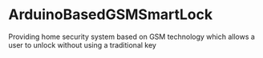 # ArduinoBasedGSMSmartLock
Providing home security system based on GSM technology which allows a user to unlock without using a traditional key
